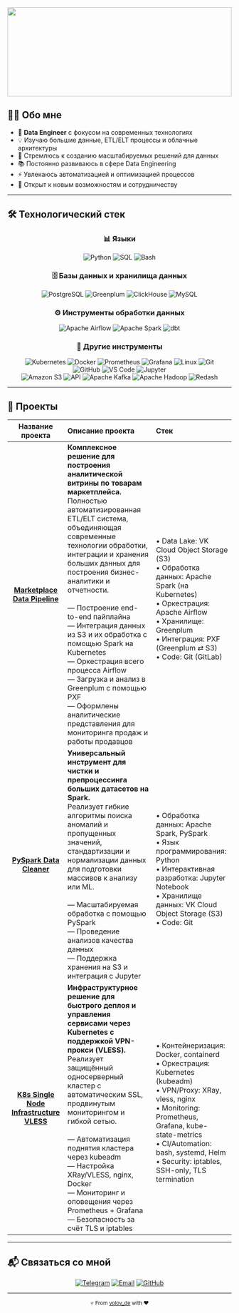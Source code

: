 <div align="center">

<img width="100%" height="200" src="https://capsule-render.vercel.app/api?type=waving&color=gradient&customColorList=12&height=200&section=header&text=Data%20Engineer&fontSize=80&fontColor=ffffff&animation=fadeIn&fontAlignY=35&descAlignY=55&descAlign=50"/>

</div>

## 🧑‍💻 Обо мне

- 🚀 **Data Engineer** с фокусом на современных технологиях
- 💡 Изучаю большие данные, ETL/ELT процессы и облачные архитектуры
- 🎯 Стремлюсь к созданию масштабируемых решений для данных
- 📚 Постоянно развиваюсь в сфере Data Engineering
- ⚡ Увлекаюсь автоматизацией и оптимизацией процессов
- 🌟 Открыт к новым возможностям и сотрудничеству

---

## 🛠️ Технологический стек

<div align="center">

### 📊 Языки
<img src="https://img.shields.io/badge/Python-3776AB?style=for-the-badge&logo=python&logoColor=white" alt="Python"/>
<img src="https://img.shields.io/badge/SQL-4479A1?style=for-the-badge&logo=mysql&logoColor=white" alt="SQL"/>
<img src="https://img.shields.io/badge/Bash-4EAA25?style=for-the-badge&logo=gnubash&logoColor=white" alt="Bash"/>

### 🗄️ Базы данных и хранилища данных
<img src="https://img.shields.io/badge/PostgreSQL-316192?style=for-the-badge&logo=postgresql&logoColor=white" alt="PostgreSQL"/>
<img src="https://img.shields.io/badge/Greenplum-40E0D0?style=for-the-badge&logo=postgresql&logoColor=white" alt="Greenplum"/>
<img src="https://img.shields.io/badge/ClickHouse-FFCC01?style=for-the-badge&logo=clickhouse&logoColor=white" alt="ClickHouse"/>
<img src="https://img.shields.io/badge/MySQL-4479A1?style=for-the-badge&logo=mysql&logoColor=white" alt="MySQL"/>

### ⚙️ Инструменты обработки данных
<img src="https://img.shields.io/badge/Apache_Airflow-017CEE?style=for-the-badge&logo=Apache%20Airflow&logoColor=white" alt="Apache Airflow"/>
<img src="https://img.shields.io/badge/Apache_Spark-E25A1C?style=for-the-badge&logo=Apache%20Spark&logoColor=white" alt="Apache Spark"/>
<img src="https://img.shields.io/badge/dbt-FF694B?style=for-the-badge&logo=dbt&logoColor=white" alt="dbt"/>

### 🔧 Другие инструменты
<img src="https://img.shields.io/badge/Kubernetes-326CE5?style=for-the-badge&logo=kubernetes&logoColor=white" alt="Kubernetes"/>
<img src="https://img.shields.io/badge/Docker-2496ED?style=for-the-badge&logo=docker&logoColor=white" alt="Docker"/>
<img src="https://img.shields.io/badge/Prometheus-E6522C?style=for-the-badge&logo=prometheus&logoColor=white" alt="Prometheus"/>
<img src="https://img.shields.io/badge/Grafana-F46800?style=for-the-badge&logo=grafana&logoColor=white" alt="Grafana"/>
<img src="https://img.shields.io/badge/Linux-FCC624?style=for-the-badge&logo=linux&logoColor=black" alt="Linux"/>
<img src="https://img.shields.io/badge/Git-F05032?style=for-the-badge&logo=git&logoColor=white" alt="Git"/><br>
<img src="https://img.shields.io/badge/GitHub-100000?style=for-the-badge&logo=github&logoColor=white" alt="GitHub"/>
<img src="https://img.shields.io/badge/VS_Code-007ACC?style=for-the-badge&logo=visual-studio-code&logoColor=white" alt="VS Code"/>
<img src="https://img.shields.io/badge/Jupyter-F37626?style=for-the-badge&logo=jupyter&logoColor=white" alt="Jupyter"/><br>
<img src="https://img.shields.io/badge/Amazon_S3-569A31?style=for-the-badge&logo=amazon-s3&logoColor=white" alt="Amazon S3"/>
<img src="https://img.shields.io/badge/API-FF6600?style=for-the-badge&logo=api&logoColor=white" alt="API"/>
<img src="https://img.shields.io/badge/Apache_Kafka-231F20?style=for-the-badge&logo=Apache%20Kafka&logoColor=white" alt="Apache Kafka"/>
<img src="https://img.shields.io/badge/Apache_Hadoop-66CCFF?style=for-the-badge&logo=Apache%20Hadoop&logoColor=white" alt="Apache Hadoop"/>
<img src="https://img.shields.io/badge/Redash-E44D26?style=for-the-badge&logo=redash&logoColor=white" alt="Redash"/>


</div>

---

## 🚀 Проекты

<div align="center">

| **Название проекта** | **Описание проекта** | **Стек** |
|:--------------------:|:---------------------|:---------|
| **[Marketplace Data Pipeline](https://github.com/volov-de/marketplace-data-pipeline)** | **Комплексное решение для построения аналитической витрины по товарам маркетплейса.**<br>Полностью автоматизированная ETL/ELT система, объединяющая современные технологии обработки, интеграции и хранения больших данных для построения бизнес-аналитики и отчетности.<br><br>— Построение end-to-end пайплайна<br>— Интеграция данных из S3 и их обработка с помощью Spark на Kubernetes<br>— Оркестрация всего процесса Airflow<br>— Загрузка и анализ в Greenplum с помощью PXF<br>— Оформлены аналитические представления для мониторинга продаж и работы продавцов | <br>• Data Lake: VK Cloud Object Storage (S3)<br>• Обработка данных: Apache Spark (на Kubernetes)<br>• Оркестрация: Apache Airflow<br>• Хранилище: Greenplum<br>• Интеграция: PXF (Greenplum ⇄ S3)<br>• Code: Git (GitLab) |
| **[PySpark Data Cleaner](https://github.com/volov-de/PySparkDataCleaner)** | **Универсальный инструмент для чистки и препроцессинга больших датасетов на Spark.**<br>Реализует гибкие алгоритмы поиска аномалий и пропущенных значений, стандартизации и нормализации данных для подготовки массивов к анализу или ML.<br><br>— Масштабируемая обработка с помощью PySpark<br>— Проведение анализов качества данных<br>— Поддержка хранения на S3 и интеграция с Jupyter | <br>• Обработка данных: Apache Spark, PySpark<br>• Язык программирования: Python<br>• Интерактивная разработка: Jupyter Notebook<br>• Хранилище данных: VK Cloud Object Storage (S3)<br>• Code: Git |
| **[K8s Single Node Infrastructure VLESS](https://github.com/volov-de/k8s-single-node-infra-vless)** | **Инфраструктурное решение для быстрого деплоя и управления сервисами через Kubernetes с поддержкой VPN-прокси (VLESS).**<br>Реализует защищённый односерверный кластер с автоматическим SSL, продвинутым мониторингом и гибкой сетью.<br><br>— Автоматизация поднятия кластера через kubeadm<br>— Настройка XRay/VLESS, nginx, Docker<br>— Мониторинг и оповещения через Prometheus + Grafana<br>— Безопасность за счёт TLS и iptables | <br>• Контейнеризация: Docker, containerd<br>• Оркестрация: Kubernetes (kubeadm)<br>• VPN/Proxy: XRay, vless, nginx<br>• Monitoring: Prometheus, Grafana, kube-state-metrics<br>• CI/Automation: bash, systemd, Helm<br>• Security: iptables, SSH-only, TLS termination |

</div>




---

## 📬 Связаться со мной

<div align="center">

[![Telegram](https://img.shields.io/badge/Telegram-2CA5E0?style=for-the-badge&logo=telegram&logoColor=white)](https://t.me/volov_de)
[![Email](https://img.shields.io/badge/Gmail-D14836?style=for-the-badge&logo=gmail&logoColor=white)](mailto:volow15122001@gmail.com)
[![GitHub](https://img.shields.io/badge/GitHub-100000?style=for-the-badge&logo=github&logoColor=white)](https://github.com/volov_de)

</div>

---

<div align="center">
  <sub>⭐️ From <a href="https://github.com/volov_de">volov_de</a> with ❤️</sub>
</div>